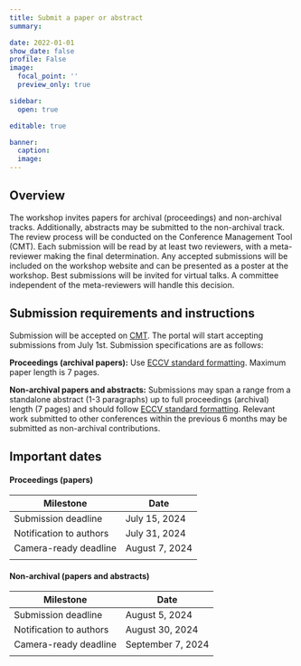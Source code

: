 ```yaml
---
title: Submit a paper or abstract
summary:

date: 2022-01-01
show_date: false
profile: False
image:
  focal_point: ''
  preview_only: true

sidebar:
  open: true

editable: true

banner:
  caption:
  image:
---
```


## Overview

The workshop invites papers for archival (proceedings) and non-archival tracks. Additionally, abstracts may be submitted to the non-archival track. The review process will be conducted on the Conference Management Tool (CMT). Each submission will be read by at least two reviewers, with a meta-reviewer making the final determination. Any accepted submissions will be included on the workshop website and can be presented as a poster at the workshop. Best submissions will be invited for virtual talks. A committee independent of the meta-reviewers will handle this decision.

## Submission requirements and instructions

Submission will be accepted on [CMT](https://cmt3.research.microsoft.com/CV4E2024). The portal will start accepting submissions from July 1st. Submission specifications are as follows:

**Proceedings (archival papers):** Use [ECCV standard formatting](https://eccv.ecva.net/Conferences/2024/SubmissionPolicies). Maximum paper length is 7 pages.

**Non-archival papers and abstracts:** Submissions may span a range from a standalone abstract (1-3 paragraphs) up to full proceedings (archival) length (7 pages) and should follow [ECCV standard formatting](https://eccv.ecva.net/Conferences/2024/SubmissionPolicies). Relevant work submitted to other conferences within the previous 6 months may be submitted as non-archival contributions.


## Important dates


#### Proceedings (papers)

| Milestone | Date |
|-|-|
| Submission deadline | July 15, 2024 |
| Notification to authors | July 31, 2024 |
| Camera-ready deadline | August 7, 2024 |
|||

#### Non-archival (papers and abstracts)

| Milestone | Date |
|-|-|
| Submission deadline | August 5, 2024 |
| Notification to authors | August 30, 2024 |
| Camera-ready deadline | September 7, 2024 |
|||
